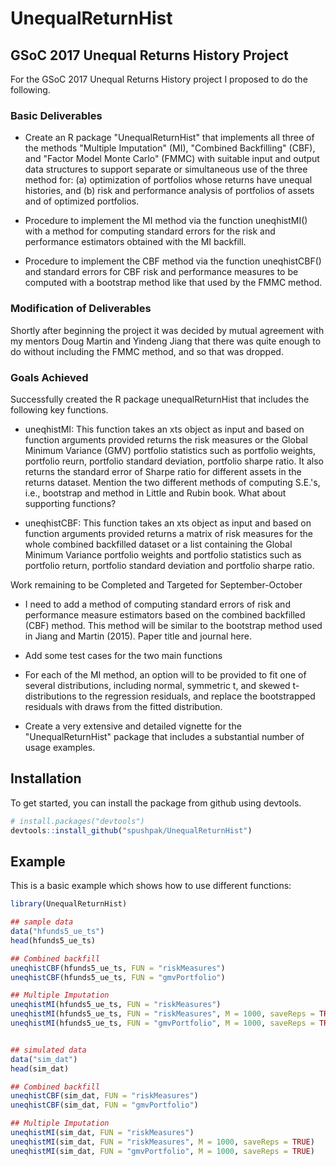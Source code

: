 # UnequalReturnHist

## GSoC 2017 Unequal Returns History Project

For the GSoC 2017 Unequal Returns History project I proposed to do the following. 

### Basic Deliverables

- Create an R package "UnequalReturnHist" that implements all three of the methods "Multiple Imputation" (MI), "Combined Backfilling" (CBF), and "Factor Model Monte Carlo" (FMMC) with suitable input and output data structures to support separate or simultaneous use of the three method for: (a) optimization of portfolios whose returns have unequal histories, and (b) risk and performance analysis of portfolios of assets and of optimized portfolios.

- Procedure to implement the MI method via the function uneqhistMI() with a method for computing standard errors for the risk and performance estimators obtained with the MI backfill.

- Procedure to implement the CBF method via the function uneqhistCBF() and standard errors for CBF risk and performance measures to be computed with a bootstrap method like that used by the FMMC method.

### Modification of Deliverables

Shortly after beginning the project it was decided by mutual agreement with my mentors Doug Martin and Yindeng Jiang that there was quite enough to do without including the FMMC method, and so that was dropped.

### Goals Achieved

Successfully created the R package unequalReturnHist that includes the following key functions. 

- uneqhistMI: This function takes an xts object as input and based on function arguments provided returns the risk measures or the Global Minimum Variance (GMV) portfolio statistics such as portfolio weights, portfolio reurn, portfolio standard deviation, portfolio sharpe ratio. It also returns the standard error of Sharpe ratio for different assets in the returns dataset.  Mention the two different methods of computing S.E.'s, i.e., bootstrap and method in Little and Rubin book.  What about supporting functions?

- uneqhistCBF: This function takes an xts object as input and based on function arguments provided returns a matrix of risk measures for the whole combined backfilled dataset or a list containing the Global Minimum Variance portfolio weights and portfolio statistics such as portfolio return, portfolio standard deviation and portfolio sharpe ratio.


Work remaining to be Completed and Targeted for September-October 

- I need to add a method of computing standard errors of risk and performance measure estimators based on the combined backfilled (CBF) method.  This method will be similar to the bootstrap method used in Jiang and Martin (2015).  Paper title and journal here.

-	Add some test cases for the two main functions

-	For each of the MI method, an option will to be provided to fit one of several distributions, including normal, symmetric t, and skewed t-distributions to the regression residuals, and replace the bootstrapped residuals with draws from the fitted distribution.

-	Create a very extensive and detailed vignette for the "UnequalReturnHist" package that includes a substantial number of usage examples.
 


## Installation

To get started, you can install the package from github using devtools.

``` r
# install.packages("devtools")
devtools::install_github("spushpak/UnequalReturnHist")
```

## Example

This is a basic example which shows how to use different functions:

``` r
library(UnequalReturnHist)

## sample data
data("hfunds5_ue_ts")
head(hfunds5_ue_ts)

## Combined backfill
uneqhistCBF(hfunds5_ue_ts, FUN = "riskMeasures")
uneqhistCBF(hfunds5_ue_ts, FUN = "gmvPortfolio")

## Multiple Imputation
uneqhistMI(hfunds5_ue_ts, FUN = "riskMeasures")
uneqhistMI(hfunds5_ue_ts, FUN = "riskMeasures", M = 1000, saveReps = TRUE)
uneqhistMI(hfunds5_ue_ts, FUN = "gmvPortfolio", M = 1000, saveReps = TRUE)


## simulated data
data("sim_dat")
head(sim_dat)

## Combined backfill
uneqhistCBF(sim_dat, FUN = "riskMeasures")
uneqhistCBF(sim_dat, FUN = "gmvPortfolio")

## Multiple Imputation
uneqhistMI(sim_dat, FUN = "riskMeasures")
uneqhistMI(sim_dat, FUN = "riskMeasures", M = 1000, saveReps = TRUE)
uneqhistMI(sim_dat, FUN = "gmvPortfolio", M = 1000, saveReps = TRUE)
```
